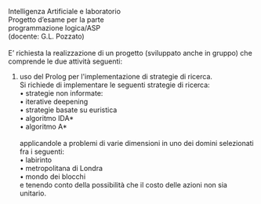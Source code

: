 Intelligenza Artificiale e laboratorio <br>
Progetto d’esame per la parte<br>
programmazione logica/ASP<br>
(docente: G.L. Pozzato)<br><br>
E’ richiesta la realizzazione di un progetto (sviluppato anche in gruppo) che
comprende le due attività seguenti:<br>
1. uso del Prolog per l'implementazione di strategie di ricerca. <br>Si
richiede di implementare le seguenti strategie di ricerca:<br>
• strategie non informate:<br>
• iterative deepening<br>
• strategie basate su euristica<br>
• algoritmo IDA*<br>
• algoritmo A*<br><br>
applicandole a problemi di varie dimensioni in uno dei domini selezionati fra
i seguenti:<br>
• labirinto<br>
• metropolitana di Londra<br>
• mondo dei blocchi<br>
e tenendo conto della possibilità che il costo delle azioni non sia unitario. <br>
